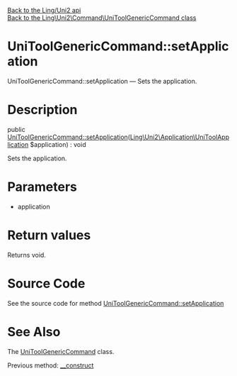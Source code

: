 [Back to the Ling/Uni2 api](https://github.com/lingtalfi/Uni2/blob/master/doc/api/Ling/Uni2.md)<br>
[Back to the Ling\Uni2\Command\UniToolGenericCommand class](https://github.com/lingtalfi/Uni2/blob/master/doc/api/Ling/Uni2/Command/UniToolGenericCommand.md)


UniToolGenericCommand::setApplication
================



UniToolGenericCommand::setApplication — Sets the application.




Description
================


public [UniToolGenericCommand::setApplication](https://github.com/lingtalfi/Uni2/blob/master/doc/api/Ling/Uni2/Command/UniToolGenericCommand/setApplication.md)([Ling\Uni2\Application\UniToolApplication](https://github.com/lingtalfi/Uni2/blob/master/doc/api/Ling/Uni2/Application/UniToolApplication.md) $application) : void




Sets the application.




Parameters
================


- application

    


Return values
================

Returns void.








Source Code
===========
See the source code for method [UniToolGenericCommand::setApplication](https://github.com/lingtalfi/Uni2/blob/master/Command/UniToolGenericCommand.php#L44-L47)


See Also
================

The [UniToolGenericCommand](https://github.com/lingtalfi/Uni2/blob/master/doc/api/Ling/Uni2/Command/UniToolGenericCommand.md) class.

Previous method: [__construct](https://github.com/lingtalfi/Uni2/blob/master/doc/api/Ling/Uni2/Command/UniToolGenericCommand/__construct.md)<br>


